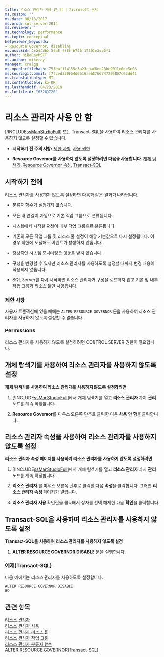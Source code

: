 ```yaml
---
title: 리소스 관리자 사용 안 함 | Microsoft 문서
ms.custom: ''
ms.date: 06/13/2017
ms.prod: sql-server-2014
ms.reviewer: ''
ms.technology: performance
ms.topic: conceptual
helpviewer_keywords:
- Resource Governor, disabling
ms.assetid: 2c2d2db0-34a5-4f50-b783-17693e3ce3f1
author: MikeRayMSFT
ms.author: mikeray
manager: craigg
ms.openlocfilehash: 75feaf114355c3a23abad6ec23be9011e0de5e06
ms.sourcegitcommit: f7fced330b64d6616aeb8766747295807c92dd41
ms.translationtype: MT
ms.contentlocale: ko-KR
ms.lasthandoff: 04/23/2019
ms.locfileid: "63209720"
---
```

# <a name="disable-resource-governor"></a>리소스 관리자 사용 안 함
  [!INCLUDE[ssManStudioFull](../../includes/ssmanstudiofull-md.md)] 또는 Transact-SQL을 사용하여 리소스 관리자를 사용하지 않도록 설정할 수 있습니다.  
  
-   **시작하기 전 주의 사항:**  [제한 사항](#LimitationsRestrictions), [사용 권한](#Permissions)  
  
-   **Resource Governor를 사용하지 않도록 설정하려면 다음을 사용합니다.**  [개체 탐색기](#RGOffObjEx), [Resource Governor 속성](#RGOffProp), [Transact-SQL](#RGOffTSQL)  
  
##  <a name="BeforeYouBegin"></a> 시작하기 전에  
 리소스 관리자를 사용하지 않도록 설정하면 다음과 같은 결과가 나타납니다.  
  
-   분류자 함수가 실행되지 않습니다.  
  
-   모든 새 연결이 자동으로 기본 작업 그룹으로 분류됩니다.  
  
-   시스템에서 시작한 요청이 내부 작업 그룹으로 분류됩니다.  
  
-   기존의 모든 작업 그룹 및 리소스 풀 설정이 해당 기본값으로 다시 설정됩니다. 이 경우 제한에 도달해도 이벤트가 발생하지 않습니다.  
  
-   정상적인 시스템 모니터링은 영향을 받지 않습니다.  
  
-   구성을 변경할 수 있지만 리소스 관리자를 사용하도록 설정할 때까지 변경 내용이 적용되지 않습니다.  
  
-   SQL Server를 다시 시작하면 리소스 관리자가 구성을 로드하지 않고 기본 및 내부 작업 그룹과 리소스 풀만 사용합니다.  
  
###  <a name="LimitationsRestrictions"></a> 제한 사항  
 사용자 트랜잭션에 있을 때에는 `ALTER RESOURCE GOVERNOR` 문을 사용하여 리소스 관리자를 사용하지 않도록 설정할 수 없습니다.  
  
###  <a name="Permissions"></a> Permissions  
 리소스 관리자를 사용하지 않도록 설정하려면 CONTROL SERVER 권한이 필요합니다.  
  
##  <a name="RGOffObjEx"></a> 개체 탐색기를 사용하여 리소스 관리자를 사용하지 않도록 설정  
 **개체 탐색기를 사용하여 리소스 관리자를 사용하지 않도록 설정하려면**  
  
1.  [!INCLUDE[ssManStudioFull](../../includes/ssmanstudiofull-md.md)]에서 개체 탐색기를 열고 **리소스 관리자** 까지 **관리**노드를 계속 확장합니다.  
  
2.  **Resource Governor**를 마우스 오른쪽 단추로 클릭한 다음 **사용 안 함**을 클릭합니다.  
  
##  <a name="RGOffProp"></a> 리소스 관리자 속성을 사용하여 리소스 관리자를 사용하지 않도록 설정  
 **리소스 관리자 속성 페이지를 사용하여 리소스 관리자를 사용하지 않도록 설정하려면**  
  
1.  [!INCLUDE[ssManStudioFull](../../includes/ssmanstudiofull-md.md)]에서 개체 탐색기를 열고 **리소스 관리자** 까지 **관리**노드를 계속 확장합니다.  
  
2.  **리소스 관리자** 를 마우스 오른쪽 단추로 클릭한 다음 **속성**을 클릭합니다. 그러면 **리소스 관리자 속성** 페이지가 열립니다.  
  
3.  **리소스 관리자 사용** 확인란을 클릭해서 상자를 선택 해제한 다음 **확인**을 클릭합니다.  
  
##  <a name="RGOffTSQL"></a> Transact-SQL을 사용하여 리소스 관리자를 사용하지 않도록 설정  
 **Transact-SQL을 사용하여 리소스 관리자를 사용하지 않도록 설정**  
  
1.  **ALTER RESOURCE GOVERNOR DISABLE** 문을 실행합니다.  
  
### <a name="example-transact-sql"></a>예제(Transact-SQL)  
 다음 예에서는 리소스 관리자를 사용하도록 설정합니다.  
  
```  
ALTER RESOURCE GOVERNOR DISABLE;  
GO  
```  
  
## <a name="see-also"></a>관련 항목  
 [리소스 관리자](resource-governor.md)   
 [리소스 관리자 사용](enable-resource-governor.md)   
 [리소스 관리자 리소스 풀](resource-governor-resource-pool.md)   
 [리소스 관리자 작업 그룹](resource-governor-workload-group.md)   
 [리소스 관리자 분류자 함수](resource-governor-classifier-function.md)   
 [ALTER RESOURCE GOVERNOR&#40;Transact-SQL&#41;](/sql/t-sql/statements/alter-resource-governor-transact-sql)  
  
  
